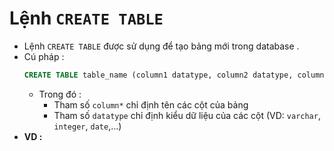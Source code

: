 # Lệnh `CREATE TABLE`
- Lệnh `CREATE TABLE` được sử dụng để tạo bảng mới trong database .
- Cú pháp :
    ```sql
    CREATE TABLE table_name (column1 datatype, column2 datatype, column3 datatype, ....);
    ```
    - Trong đó :
        - Tham số `column*` chỉ định tên các cột của bảng
        - Tham số `datatype` chỉ định kiểu dữ liệu của các cột (VD: `varchar`, `integer`, `date`,...)
- **VD :**
    